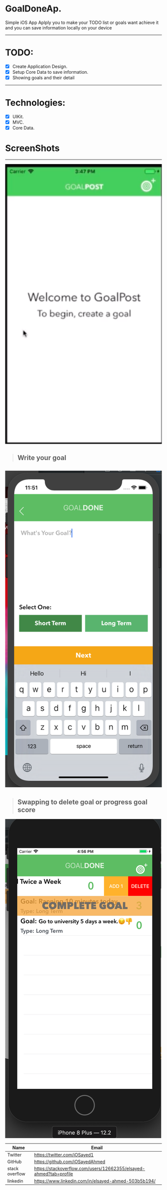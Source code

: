 
# GoalDoneAp.

   Simple iOS App Aplply you to make your TODO list or goals want achieve it and you can save information locally on your device 

---
# TODO:  
 - [x]  Create Application Design.
 - [x]  Setup Core Data to save information.
 - [X]  Showing goals and their detail  
---

# Technologies: 
 - [x]  UIKit.
 - [x]  MVC.
 - [X]  Core Data.  
 
 # ScreenShots
 ---
 
 
![mainView](https://github.com/iOSayedAhmed/GoalDoneApp/blob/master/GoalDone/images/MainView.png) 




> ##  Write your goal 


![Write your goal](https://github.com/iOSayedAhmed/GoalDoneApp/blob/master/GoalDone/images/Create%20goal.png)
---
 > ## Swapping to delete goal or progress goal score

![Swapping to delete or progress goal score](https://github.com/iOSayedAhmed/GoalDoneApp/blob/master/GoalDone/images/swaping.png)  


| Name   |   Email   | 
| ---    | ----      |
|Twitter |https://twitter.com/iOSayed1 |
|GitHub  | https://github.com/iOSayedAhmed | 
|stack overflow|https://stackoverflow.com/users/12662355/elsayed-ahmed?tab=profile  |
|linkedin |https://www.linkedin.com/in/elsayed-ahmed-503b5b194/ |
